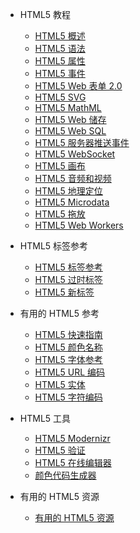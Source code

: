 - HTML5 教程
  - [HTML5 概述](overview.md)
  - [HTML5 语法](syntax.md)
  - [HTML5 属性](attributes.md)
  - [HTML5 事件](events.md)
  - [HTML5 Web 表单 2.0](forms.md)
  - [HTML5 SVG](svg.md)
  - [HTML5 MathML](mathml.md)
  - [HTML5 Web 储存](storage.md)
  - [HTML5 Web SQL](sql.md)
  - [HTML5 服务器推送事件](sse.md)
  - [HTML5 WebSocket](socket.md)
  - [HTML5 画布](canvas.md)
  - [HTML5 音频和视频](audio-video.md)
  - [HTML5 地理定位](geolocation.md)
  - [HTML5 Microdata](microdata.md)
  - [HTML5 拖放](drag-drop.md)
  - [HTML5 Web Workers](workers.md)

- HTML5 标签参考
  - [HTML5 标签参考](tags-reference.md)
  - [HTML5 过时标签](deprecated-tags.md)
  - [HTML5 新标签](new-tags.md)

- 有用的 HTML5 参考
  - [HTML5 快速指南](quick-guide.md)
  - [HTML5 颜色名称](color-names.md)
  - [HTML5 字体参考](fonts-reference.md)
  - [HTML5 URL 编码](url-encoding.md)
  - [HTML5 实体](entities.md)
  - [HTML5 字符编码](char-encodings.md)

- HTML5 工具
  - [HTML5 Modernizr](modernizr.md)
  - [HTML5 验证](validation.md)
  - [HTML5 在线编辑器](online-editor.md)
  - [颜色代码生成器](color.md)

- 有用的 HTML5 资源
  - [有用的 HTML5 资源](useful-resources.md)
